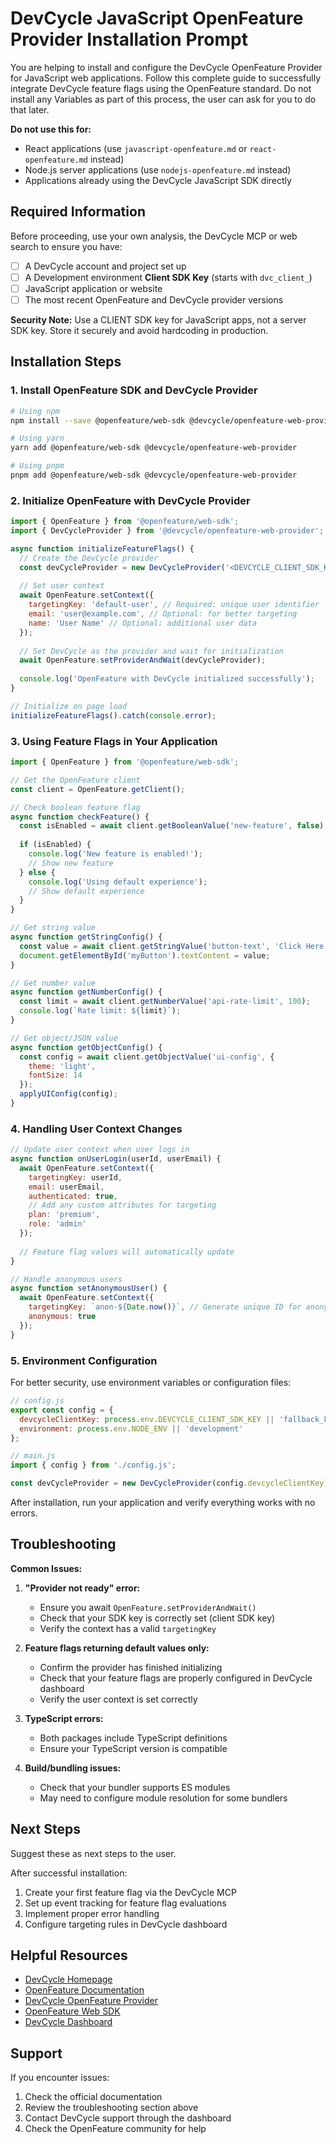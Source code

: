 # DevCycle JavaScript OpenFeature Provider Installation Prompt

You are helping to install and configure the DevCycle OpenFeature Provider for JavaScript web applications. Follow this complete guide to successfully integrate DevCycle feature flags using the OpenFeature standard. Do not install any Variables as part of this process, the user can ask for you to do that later.

**Do not use this for:**

- React applications (use `javascript-openfeature.md` or `react-openfeature.md` instead)
- Node.js server applications (use `nodejs-openfeature.md` instead)
- Applications already using the DevCycle JavaScript SDK directly

## Required Information

Before proceeding, use your own analysis, the DevCycle MCP or web search to ensure you have:

- [ ] A DevCycle account and project set up
- [ ] A Development environment **Client SDK Key** (starts with `dvc_client_`)
- [ ] JavaScript application or website
- [ ] The most recent OpenFeature and DevCycle provider versions

**Security Note:** Use a CLIENT SDK key for JavaScript apps, not a server SDK key. Store it securely and avoid hardcoding in production.

## Installation Steps

### 1. Install OpenFeature SDK and DevCycle Provider

```bash
# Using npm
npm install --save @openfeature/web-sdk @devcycle/openfeature-web-provider

# Using yarn
yarn add @openfeature/web-sdk @devcycle/openfeature-web-provider

# Using pnpm
pnpm add @openfeature/web-sdk @devcycle/openfeature-web-provider
```

### 2. Initialize OpenFeature with DevCycle Provider

```javascript
import { OpenFeature } from '@openfeature/web-sdk';
import { DevCycleProvider } from '@devcycle/openfeature-web-provider';

async function initializeFeatureFlags() {
  // Create the DevCycle provider
  const devCycleProvider = new DevCycleProvider('<DEVCYCLE_CLIENT_SDK_KEY>'); // Replace with your client SDK key
  
  // Set user context
  await OpenFeature.setContext({
    targetingKey: 'default-user', // Required: unique user identifier
    email: 'user@example.com', // Optional: for better targeting
    name: 'User Name' // Optional: additional user data
  });
  
  // Set DevCycle as the provider and wait for initialization
  await OpenFeature.setProviderAndWait(devCycleProvider);
  
  console.log('OpenFeature with DevCycle initialized successfully');
}

// Initialize on page load
initializeFeatureFlags().catch(console.error);
```

### 3. Using Feature Flags in Your Application

```javascript
import { OpenFeature } from '@openfeature/web-sdk';

// Get the OpenFeature client
const client = OpenFeature.getClient();

// Check boolean feature flag
async function checkFeature() {
  const isEnabled = await client.getBooleanValue('new-feature', false);
  
  if (isEnabled) {
    console.log('New feature is enabled!');
    // Show new feature
  } else {
    console.log('Using default experience');
    // Show default experience
  }
}

// Get string value
async function getStringConfig() {
  const value = await client.getStringValue('button-text', 'Click Here');
  document.getElementById('myButton').textContent = value;
}

// Get number value
async function getNumberConfig() {
  const limit = await client.getNumberValue('api-rate-limit', 100);
  console.log(`Rate limit: ${limit}`);
}

// Get object/JSON value
async function getObjectConfig() {
  const config = await client.getObjectValue('ui-config', {
    theme: 'light',
    fontSize: 14
  });
  applyUIConfig(config);
}
```

### 4. Handling User Context Changes

```javascript
// Update user context when user logs in
async function onUserLogin(userId, userEmail) {
  await OpenFeature.setContext({
    targetingKey: userId,
    email: userEmail,
    authenticated: true,
    // Add any custom attributes for targeting
    plan: 'premium',
    role: 'admin'
  });
  
  // Feature flag values will automatically update
}

// Handle anonymous users
async function setAnonymousUser() {
  await OpenFeature.setContext({
    targetingKey: `anon-${Date.now()}`, // Generate unique ID for anonymous user
    anonymous: true
  });
}
```

### 5. Environment Configuration

For better security, use environment variables or configuration files:

```javascript
// config.js
export const config = {
  devcycleClientKey: process.env.DEVCYCLE_CLIENT_SDK_KEY || 'fallback_key',
  environment: process.env.NODE_ENV || 'development'
};

// main.js
import { config } from './config.js';

const devCycleProvider = new DevCycleProvider(config.devcycleClientKey);
```

After installation, run your application and verify everything works with no errors.

## Troubleshooting

**Common Issues:**

1. **"Provider not ready" error:**
   - Ensure you await `OpenFeature.setProviderAndWait()`
   - Check that your SDK key is correctly set (client SDK key)
   - Verify the context has a valid `targetingKey`

2. **Feature flags returning default values only:**
   - Confirm the provider has finished initializing
   - Check that your feature flags are properly configured in DevCycle dashboard
   - Verify the user context is set correctly

3. **TypeScript errors:**
   - Both packages include TypeScript definitions
   - Ensure your TypeScript version is compatible

4. **Build/bundling issues:**
   - Check that your bundler supports ES modules
   - May need to configure module resolution for some bundlers

## Next Steps

Suggest these as next steps to the user.

After successful installation:

1. Create your first feature flag via the DevCycle MCP
2. Set up event tracking for feature flag evaluations
3. Implement proper error handling
4. Configure targeting rules in DevCycle dashboard

## Helpful Resources

- [DevCycle Homepage](https://www.devcycle.com/)
- [OpenFeature Documentation](https://openfeature.dev/)
- [DevCycle OpenFeature Provider](https://docs.devcycle.com/sdk/client-side-sdks/javascript/javascript-openfeature/)
- [OpenFeature Web SDK](https://openfeature.dev/docs/reference/technologies/client/web/)
- [DevCycle Dashboard](https://app.devcycle.com/)

## Support

If you encounter issues:

1. Check the official documentation
2. Review the troubleshooting section above
3. Contact DevCycle support through the dashboard
4. Check the OpenFeature community for help
